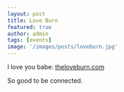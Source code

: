 ```yaml
---
layout: post
title: Love Burn
featured: true
author: admin
tags: [events]
image: '/images/posts/loveburn.jpg'
---
```


I love you babe: [theloveburn.com](https://theloveburn.com/)

So good to be connected.